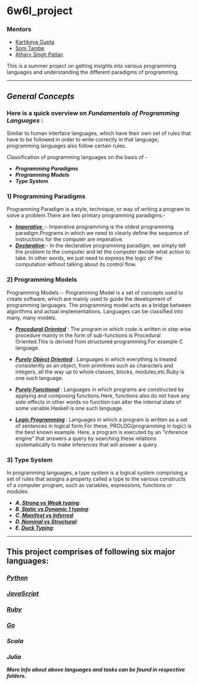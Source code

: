 # 6w6l_project
### **Mentors** 
- [Kartikeya Gupta](https://github.com/kartikcode)
- [Som Tambe](https://github.com/SomTambe)
- [Atharv Singh Patlan](https://github.com/AthaSSiN)

This is a summer project on getting insights into various programming languages and understanding the different paradigms of programming.

*****************************
## *General Concepts*

### Here is a quick overview on ***Fundamentals of Programming Languages*** :
Similar to human interface languages, which have their own set of rules that have to be followed in order to write correctly in that language, programming languages ​​also follow certain rules.<br>

Classification of programming languages on the basis of -
* ***Programming Paradigms***
* ***Programming Models***
* ***Type System***



### 1) Programming Paradigms
Programming Paradigm is a style, technique, or way of writing a program to solve a problem.There are two primary programming paradigms:-
- <ins> ***Imperative*** </ins>:- Imperative programming is the oldest programming paradigm.Programs in which we need to clearly define the sequence of instructions for the  computer are imperative.
- ***<ins>Declarative</ins>***:- In the declarative programming paradigm, we simply tell the problem to the computer and let the computer decide what action to take. In other words, we just need to express the logic of the computation without talking about its control flow.

### 2) Programming Models
Programming Models :- Programming Model is a set of concepts used to create software, which are mainly used to guide the development of programming languages.
The programming model acts as a bridge between algorithms and actual implementations. Languages can be classified into many, many models.


- <ins>***Procedural Oriented***</ins> : The program in which code is written in step wise procedure mainly in the form of sub-functions is Procedural Oriented.This is derived from structured programming.For example C language.

- <ins>***Purely Object Oriented***</ins> : Languages in which everything is treated consistently as an object, from primitives such as characters and integers, all the way up to whole classes, blocks, modules,etc.Ruby is one such language.
- <ins>***Purely Functional***</ins> :  Languages in which programs are constructed by applying and composing functions.Here, functions also do not have any side-effects in other words no function can alter the internal state of some variable.Haskell is one such language.

- <ins>***Logic Programming***</ins> : Languages in which a program is written as a set of sentences in logical form.For these, PROLOG(programming in logic) is the best known example. Here, a program is executed by an “inference engine” that answers a query by searching these relations systematically to make inferences that will answer a query.

### 3) Type System

In programming languages, a type system is a logical system comprising a set of rules that assigns a property called a type to the various constructs of a computer program, such as variables, expressions, functions or modules.
- ***A.<ins> Strong vs Weak typing***</ins>:
- ***B.<ins> Static vs Dynamic 1 typing***</ins>:
- ***C.<ins> Manifest vs Inferred***</ins>:
- ***D.<ins> Nominal vs Structural***</ins>:
- ***E. <ins>Duck Typing***</ins>:
******************************************
## This project comprises of following six major languages:

### [*Python*](https://github.com/sandeepb20/6w6l_project/tree/main/python)
### [*JavaScript*](https://github.com/sandeepb20/6w6l_project/tree/main/js)
### [*Ruby*](https://github.com/sandeepb20/6w6l_project/tree/main/ruby)
### [*Go*](https://github.com/sandeepb20/6w6l_project/tree/main/go)
### *Scala*
### *Julia* 

***More Info about above languages and tasks can be found in respective folders.***

